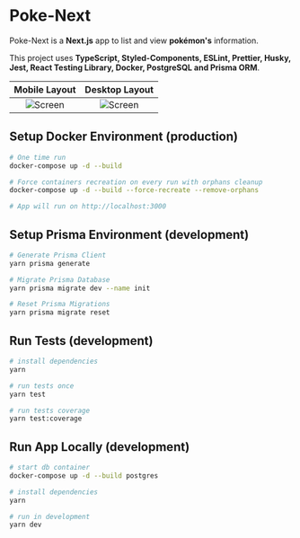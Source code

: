 # Poke-Next

Poke-Next is a __Next.js__ app to list and view __pokémon's__ information.

This project uses __TypeScript, Styled-Components, ESLint, Prettier, Husky, Jest, React Testing Library, Docker, PostgreSQL and Prisma ORM__.

|         Mobile Layout           |       Desktop Layout       |
:--------------------------------:|:---------------------------:
![Screen](./poke-next-mobile.gif) | ![Screen](./poke-next.gif) |
 
## Setup Docker Environment (production)
```bash
# One time run
docker-compose up -d --build

# Force containers recreation on every run with orphans cleanup
docker-compose up -d --build --force-recreate --remove-orphans

# App will run on http://localhost:3000
```
## Setup Prisma Environment (development)

```bash
# Generate Prisma Client 
yarn prisma generate

# Migrate Prisma Database 
yarn prisma migrate dev --name init

# Reset Prisma Migrations
yarn prisma migrate reset
```

## Run Tests (development)

```bash
# install dependencies
yarn

# run tests once
yarn test

# run tests coverage
yarn test:coverage
```

## Run App Locally (development)

```bash
# start db container
docker-compose up -d --build postgres

# install dependencies
yarn

# run in development
yarn dev
```
